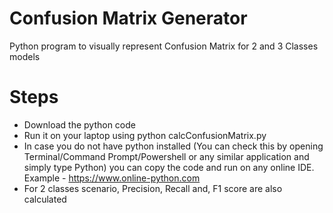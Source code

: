 # Confusion Matrix Generator
Python program to visually represent Confusion Matrix for 2 and 3 Classes models

# Steps
- Download the python code
- Run it on your laptop using python calcConfusionMatrix.py
- In case you do not have python installed (You can check this by opening Terminal/Command Prompt/Powershell or any similar application and simply type Python) you can copy the code and run on any online IDE. Example - https://www.online-python.com
- For 2 classes scenario, Precision, Recall and, F1 score are also calculated
